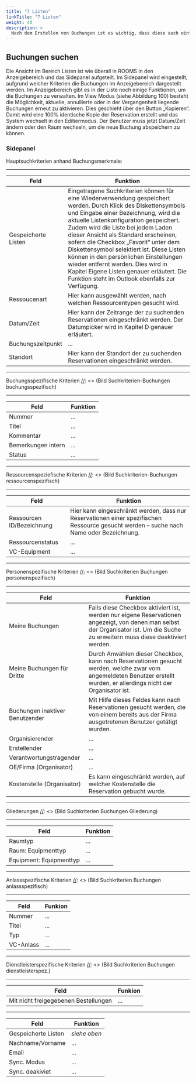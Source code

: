 ```yaml
---
title: "7 Listen"
linkTitle: "7 Listen"
weight: 40
description: >
  Nach dem Erstellen von Buchungen ist es wichtig, dass diese auch einfach wiedergefunden werden können. Dabei empfiehlt sich einerseits die Kalenderansicht, wo die Buchungen sehr einfach und übersichtlich dargestellt werden. Zum anderen existiert in ROOMS der Bereich Listen, indem mittels verschiedener Suchkriterien und Einschränkungen Buchungen und Personen gesucht werden können.
---
```


## Buchungen suchen
Die Ansicht im Bereich Listen ist wie überall in ROOMS in den Anzeigebereich und das Sidepanel aufgeteilt. Im Sidepanel wird eingestellt, aufgrund welcher Kriterien die Buchungen im Anzeigebereich dargestellt werden. Im Anzeigebereich gibt es in der Liste noch einige Funktionen, um die Buchungen zu verwalten. Im View Modus (siehe Abbildung 100) besteht die Möglichkeit, aktuelle, annullierte oder in der Vergangenheit liegende Buchungen erneut zu aktivieren. Dies geschieht über den Button „Kopieren“. Damit wird eine 100% identische Kopie der Reservation erstellt und das System wechselt in den Editiermodus. Der Benutzer muss jetzt Datum/Zeit ändern oder den Raum wechseln, um die neue Buchung abspeichern zu können.

[//]: <> (Bild Reservationssuche)

### Sidepanel
[//]: <> (Beschreibung Sidepanel)

Hauptsuchkriterien anhand Buchungsmerkmale:

 [//]: <> (Bild Suchkriterien-Buchungen)

 ---
 |Feld|Funktion|
 |---|---|
 |Gespeicherte Listen|Eingetragene Suchkriterien können für eine Wiederverwendung gespeichert werden. Durch Klick des Diskettensymbols und Eingabe einer Bezeichnung, wird die aktuelle Listenkonfiguration gespeichert. Zudem wird die Liste bei jedem Laden dieser Ansicht als Standard erscheinen, sofern die Checkbox „Favorit“ unter dem Diskettensymbol selektiert ist. Diese Listen können in den persönlichen Einstellungen wieder entfernt werden. Dies wird in Kapitel Eigene Listen genauer erläutert. Die Funktion steht im Outlook ebenfalls zur Verfügung.|
 |Ressoucenart|Hier kann ausgewählt werden, nach welchen Ressourcentypen gesucht wird.|
 |Datum/Zeit|Hier kann der Zeitrange der zu suchenden Reservationen eingeschränkt werden. Der Datumpicker wird in Kapitel D genauer erläutert.|
 |Buchungszeitpunkt|...|
 |Standort|Hier kann der Standort der zu suchenden Reservationen eingeschränkt werden.|
 ---

Buchungsspezifische Kriterien
 [//]: <> (Bild Suchkriterien-Buchungen buchungsspezifisch)

 ---
 |Feld|Funktion|
 |---|---|
 |Nummer|...|
 |Titel|...|
 |Kommentar|...|
 |Bemerkungen intern|...|
 |Status|...|
 ---

Ressourcenspeziefische Kriterien
[//]: <> (Bild Suchkriterien-Buchungen ressourcenspezifisch)

---
|Feld|Funktion|
|---|---|
|Ressourcen ID/Bezeichnung|Hier kann eingeschränkt werden, dass nur Reservationen einer spezifischen Ressource gesucht werden – suche nach Name oder Bezeichnung.|
|Ressourcenstatus|...|
|VC-Equipment|...|
---

Personenspezifische Kriterien
[//]: <> (Bild Suchkriterien Buchungen personenspezifisch)

---
|Feld|Funktion|
|---|---|
|Meine Buchungen|Falls diese Checkbox aktiviert ist, werden nur eigene Reservationen angezeigt, von denen man selbst der Organisator ist. Um die Suche zu erweitern muss diese deaktiviert werden.|
|Meine Buchungen für Dritte|Durch Anwählen dieser Checkbox, kann nach Reservationen gesucht werden, welche zwar vom angemeldeten Benutzer erstellt wurden,  er allerdings nicht der Organisator ist.|
|Buchungen inaktiver Benutzender|Mit Hilfe dieses Feldes kann nach Reservationen gesucht werden, die von einem bereits aus der Firma ausgetretenen Benutzer getätigt wurden.|
|Organisierender|...|
|Erstellender|...|
|Verantwortungstragender|...|
|OE/Firma (Organisator)|...|
|Kostenstelle (Organisator)|Es kann eingeschränkt werden, auf welcher Kostenstelle die Reservation gebucht wurde.|
---

Gliederungen
[//]: <> (Bild Suchkriterien Buchungen Gliederung)

---
|Feld|Funktion|
|---|---|
|Raumtyp|...|
|Raum: Equipmenttyp|...|
|Equipment: Equipmenttyp|...|
---

Anlassspezifische Kriterien
[//]: <> (Bild Suchkriterien Buchungen anlassspezifisch)

---
|Feld|Funkion|
|---|---|
|Nummer|...|
|Titel|...|
|Typ|...|
|VC-Anlass|...|
---

Dienstleisterspezifische Kriterien
[//]: <> (Bild Suchkriterien Buchungen dienstleisterspez.)

---
|Feld|Funkion|
|---|---|
|Mit nicht freigegebenen Bestellungen|...|




 [//]: <> (Bild Suchkriterien-Personen)

 ---
 |Feld|Funktion|
 |---|---|
 |Gespeicherte Listen| *siehe oben*|
 |Nachname/Vorname|...|
 |Email|...|
 |Sync. Modus|...|
 |Sync. deakiviet|...|

 
